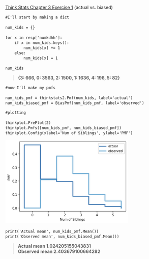 [Think Stats Chapter 3 Exercise 1](http://greenteapress.com/thinkstats2/html/thinkstats2004.html#toc31) (actual vs. biased)

```
#I'll start by making a dict

num_kids = {}

for x in resp['numkdhh']:  
    if x in num_kids.keys():  
        num_kids[x] += 1  
    else:  
        num_kids[x] = 1  
        
num_kids  
```

>**{3: 666, 0: 3563, 2: 1500, 1: 1636, 4: 196, 5: 82}** 


```
#now I'll make my pmfs

num_kids_pmf = thinkstats2.Pmf(num_kids, label='actual')  
num_kids_biased_pmf = BiasPmf(num_kids_pmf, label='observed')  
```

```
#plotting

thinkplot.PrePlot(2)  
thinkplot.Pmfs([num_kids_pmf, num_kids_biased_pmf])  
thinkplot.Config(xlabel='Num of Siblings', ylabel='PMF')  
```

![title](Markdown_photos/thinkstats2_3-1_pmf_graph.png)

```
print('Actual mean', num_kids_pmf.Mean())  
print('Observed mean', num_kids_biased_pmf.Mean())  
```

> **Actual mean 1.024205155043831  
Observed mean 2.403679100664282**